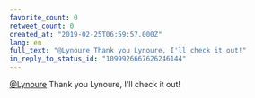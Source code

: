```yaml
---
favorite_count: 0
retweet_count: 0
created_at: "2019-02-25T06:59:57.000Z"
lang: en
full_text: "@Lynoure Thank you Lynoure, I'll check it out!"
in_reply_to_status_id: "1099926667626246144"
---
```


[@Lynoure](https://twitter.com/Lynoure) Thank you Lynoure, I'll check it out!
